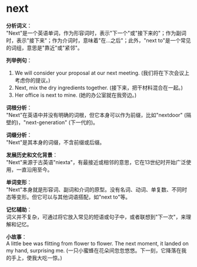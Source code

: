 # next

**分析词义**：  
"Next"是一个英语单词，作为形容词时，表示"下一个"或"接下来的"；作为副词时，表示"接下来"；作为介词时，意味着"在...之后"；此外，"next to"是一个常见的词组，意思是"靠近"或"紧邻"。

  

**列举例句**：

  

1.  We will consider your proposal at our next meeting. (我们将在下次会议上考虑你的提议。)
2.  Next, mix the dry ingredients together. (接下来，把干材料混合在一起。)
3.  Her office is next to mine. (她的办公室就在我旁边。)

  

**词根分析**：  
"Next"在英语中并没有明确的词根，但它本身可以作为前缀，比如"nextdoor" (隔壁的)，"next-generation" (下一代的)。

  

**词缀分析**：  
"Next"是其本身的词缀，不含前缀或后缀。

  

**发展历史和文化背景**：  
"Next"来源于古英语"niexta"，有最接近或相邻的意思，它在13世纪时开始广泛使用，一直沿用至今。

  

**单词变形**：  
"Next"本身就是形容词、副词和介词的原型。没有名词、动词、单复数、不同时态等变形。但它可以与其他词语搭配，如"next to"等。

  

**记忆辅助**：  
词义并不复杂，可通过将它放入常见的短语或句子中，或者联想到"下一次"，来理解和记忆。

  

**小故事**：  
A little bee was flitting from flower to flower. The next moment, it landed on my hand, surprising me. (一只小蜜蜂在花朵间忽忽悠悠。下一刻，它降落在我的手上，使我大吃一惊。)
